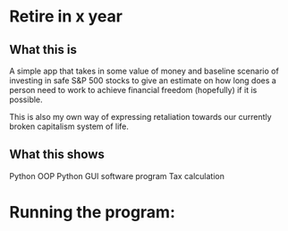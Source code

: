 # Retire in x year

## What this is
A simple app that takes in some value of money and baseline scenario of investing in safe S&P 500 stocks to give an estimate on how long does a person need to work to achieve financial freedom (hopefully) if it is possible.

This is also my own way of expressing retaliation towards our currently broken capitalism system of life.

## What this shows
Python OOP
Python GUI software program
Tax calculation


# Running the program:

